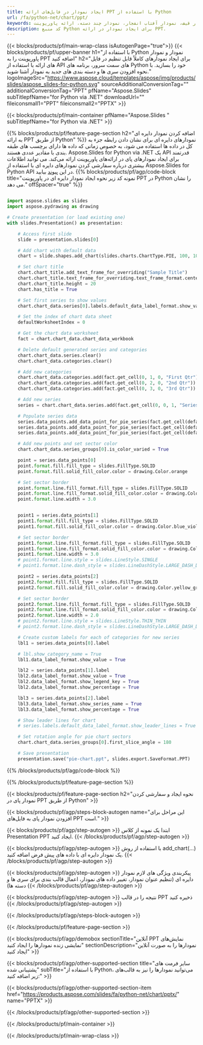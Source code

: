 ```yaml
---
title: ایجاد نمودار در فایل‌های ارائه PPT با استفاده از Python
url: /fa/python-net/chart/ppt/
keywords: ایجاد نمودار، ایجاد نمودار پراکنده، ایجاد نمودار دایره ای، ایجاد نمودار نقشه درختی، ایجاد نمودار سهام، ایجاد نمودار جعبه و سبیل، ایجاد نمودار هیستوگرام، ایجاد نمودار قیف، نمودار آفتاب انفجار، نمودار چند دسته، ارائه پاورپوینت، Python
description: کد منبع Python برای ایجاد نمودار در ارائه PPT.
---
```


{{< blocks/products/pf/main-wrap-class isAutogenPage="true">}}
{{< blocks/products/pf/upper-banner h1="با استفاده از Python نمودار و نمودار پاورپوینت را به PPT اضافه کنید" h2="برای ایجاد نمودارهای کاملاً قابل تنظیم در فایل های ارائه با استفاده از API های سمت سرور، برنامه های Python خود را بسازید. با نحوه افزودن سری ها و دسته بندی های جدید به نمودار آشنا شوید." logoImageSrc="https://www.aspose.cloud/templates/aspose/img/products/slides/aspose_slides-for-python.svg" sourceAdditionalConversionTag="" additionalConversionTag="PPT" pfName="Aspose.Slides" subTitlepfName="for Python via .NET" downloadUrl="" fileiconsmall1="PPT" fileiconsmall2="PPTX" >}}

{{< blocks/products/pf/main-container pfName="Aspose.Slides " subTitlepfName="for Python via .NET" >}}

{{% blocks/products/pf/feature-page-section  h2="اضافه کردن نمودار دایره ای به ارائه PPT از طریق Python" %}}
نمودارهای دایره ای برای نشان دادن رابطه جزء به کل در داده ها استفاده می شود، به خصوص زمانی که داده ها دارای برچسب های طبقه بندی با مقادیر عددی هستند. Aspose.Slides for Python via .NET یک API قدرتمند برای ایجاد نمودارهای پای در ارائه‌های پاورپوینت ارائه می‌کند. می توانید اطلاعات بیشتری درباره سفارشی کردن نمودارهای دایره ای با استفاده از Aspose.Slides for Python API در این [پیوند](https://docs.aspose.com/slides/python-net/pie-chart/) بیابید.
{{% blocks/products/pf/agp/code-block title="نمونه کد زیر نحوه ایجاد نمودار دایره ای در پاورپوینت PPT در Python را نشان می دهد." offSpacer="true" %}}

```py

import aspose.slides as slides
import aspose.pydrawing as drawing

# Create presentation (or load existing one) 
with slides.Presentation() as presentation:

    # Access first slide
    slide = presentation.slides[0]

    # Add chart with default data
    chart = slide.shapes.add_chart(slides.charts.ChartType.PIE, 100, 100, 400, 400)

    # Set chart title
    chart.chart_title.add_text_frame_for_overriding("Sample Title")
    chart.chart_title.text_frame_for_overriding.text_frame_format.center_text = slides.NullableBool(True)
    chart.chart_title.height = 20
    chart.has_title = True

    # Set first series to show values
    chart.chart_data.series[0].labels.default_data_label_format.show_value = True

    # Set the index of chart data sheet
    defaultWorksheetIndex = 0

    # Get the chart data worksheet
    fact = chart.chart_data.chart_data_workbook

    # Delete default generated series and categories
    chart.chart_data.series.clear()
    chart.chart_data.categories.clear()

    # Add new categories
    chart.chart_data.categories.add(fact.get_cell(0, 1, 0, "First Qtr"))
    chart.chart_data.categories.add(fact.get_cell(0, 2, 0, "2nd Qtr"))
    chart.chart_data.categories.add(fact.get_cell(0, 3, 0, "3rd Qtr"))

    # Add new series
    series = chart.chart_data.series.add(fact.get_cell(0, 0, 1, "Series 1"), chart.type)

    # Populate series data
    series.data_points.add_data_point_for_pie_series(fact.get_cell(defaultWorksheetIndex, 1, 1, 20))
    series.data_points.add_data_point_for_pie_series(fact.get_cell(defaultWorksheetIndex, 2, 1, 50))
    series.data_points.add_data_point_for_pie_series(fact.get_cell(defaultWorksheetIndex, 3, 1, 30))

    # Add new points and set sector color
    chart.chart_data.series_groups[0].is_color_varied = True

    point = series.data_points[0]
    point.format.fill.fill_type = slides.FillType.SOLID
    point.format.fill.solid_fill_color.color = drawing.Color.orange

    # Set sector border
    point.format.line.fill_format.fill_type = slides.FillType.SOLID
    point.format.line.fill_format.solid_fill_color.color = drawing.Color.gray
    point.format.line.width = 3.0


    point1 = series.data_points[1]
    point1.format.fill.fill_type = slides.FillType.SOLID
    point1.format.fill.solid_fill_color.color = drawing.Color.blue_violet

    # Set sector border
    point1.format.line.fill_format.fill_type = slides.FillType.SOLID
    point1.format.line.fill_format.solid_fill_color.color = drawing.Color.blue
    point1.format.line.width = 3.0
    # point1.format.line.style = slides.LineStyle.SINGLE
    # point1.format.line.dash_style = slides.LineDashStyle.LARGE_DASH_DOT

    point2 = series.data_points[2]
    point2.format.fill.fill_type = slides.FillType.SOLID
    point2.format.fill.solid_fill_color.color = drawing.Color.yellow_green

    # Set sector border
    point2.format.line.fill_format.fill_type = slides.FillType.SOLID
    point2.format.line.fill_format.solid_fill_color.color = drawing.Color.red
    point2.format.line.width = 2.0
    # point2.format.line.style = slides.LineStyle.THIN_THIN
    # point2.format.line.dash_style = slides.LineDashStyle.LARGE_DASH_DOT_DOT

    # Create custom labels for each of categories for new series
    lbl1 = series.data_points[0].label

    # lbl.show_category_name = True
    lbl1.data_label_format.show_value = True

    lbl2 = series.data_points[1].label
    lbl2.data_label_format.show_value = True
    lbl2.data_label_format.show_legend_key = True
    lbl2.data_label_format.show_percentage = True

    lbl3 = series.data_points[2].label
    lbl3.data_label_format.show_series_name = True
    lbl3.data_label_format.show_percentage = True

    # Show leader lines for chart
    # series.labels.default_data_label_format.show_leader_lines = True

    # Set rotation angle for pie chart sectors
    chart.chart_data.series_groups[0].first_slice_angle = 180

    # Save presentation
    presentation.save("pie-chart.ppt", slides.export.SaveFormat.PPT)

```

{{% /blocks/products/pf/agp/code-block %}}

{{% /blocks/products/pf/feature-page-section %}}

{{< blocks/products/pf/feature-page-section  h2="نحوه ایجاد و سفارشی کردن نمودار پای در PPT از طریق Python" >}}

{{< blocks/products/pf/agp/steps-block-autogen name="این مراحل برای افزودن نمودار پای به فایل‌های PPT است." >}}

{{< blocks/products/pf/agp/step-autogen >}}
ابتدا یک نمونه از کلاس Presentation PPT ایجاد کنید.
{{< /blocks/products/pf/agp/step-autogen >}}

{{< blocks/products/pf/agp/step-autogen >}}
با استفاده از روش add_chart(...) یک نمودار دایره ای با داده های پیش فرض اضافه کنید.
{{< /blocks/products/pf/agp/step-autogen >}}

{{< blocks/products/pf/agp/step-autogen >}}
پیکربندی ویژگی های لازم نمودار دایره ای (تنظیم عنوان نمودار، تغییر داده های نمودار، اعمال قالب بندی برای سری ها و دسته ها)
{{< /blocks/products/pf/agp/step-autogen >}}

{{< blocks/products/pf/agp/step-autogen >}}
نتیجه را در قالب PPT ذخیره کنید
{{< /blocks/products/pf/agp/step-autogen >}}

{{< /blocks/products/pf/agp/steps-block-autogen >}}

{{< /blocks/products/pf/feature-page-section >}}

{{< blocks/products/pf/agp/demobox sectionTitle="آنلاین PPT نمایش‌های نمایشی زنده نمودارها را ایجاد کنید" sectionDescription="نمودارها را به صورت آنلاین ایجاد کنید" >}}

{{< blocks/products/pf/agp/other-supported-section title="سایر فرمت های پشتیبانی شده" subTitle="با استفاده از Python، می‌توانید نمودارها را نیز به قالب‌های زیر اضافه کنید:" >}}

{{< blocks/products/pf/agp/other-supported-section-item href="https://products.aspose.com/slides/fa/python-net/chart/pptx/" name="PPTX" >}}


{{< /blocks/products/pf/agp/other-supported-section >}}

{{< /blocks/products/pf/main-container >}}
    
{{< /blocks/products/pf/main-wrap-class >}}